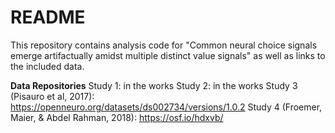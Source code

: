 # README

This repository contains analysis code for "Common neural choice signals emerge artifactually amidst multiple distinct value signals" as well as links to the included data.


**Data Repositories**
Study 1: in the works
Study 2: in the works
Study 3 (Pisauro et al, 2017): https://openneuro.org/datasets/ds002734/versions/1.0.2
Study 4 (Froemer, Maier, & Abdel Rahman, 2018): https://osf.io/hdxvb/
